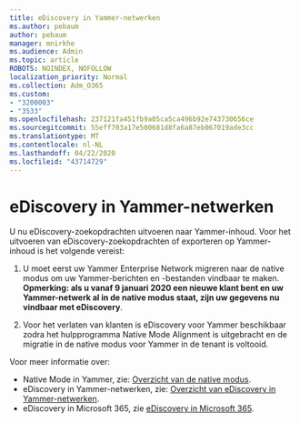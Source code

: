 ```yaml
---
title: eDiscovery in Yammer-netwerken
ms.author: pebaum
author: pebaum
manager: mnirkhe
ms.audience: Admin
ms.topic: article
ROBOTS: NOINDEX, NOFOLLOW
localization_priority: Normal
ms.collection: Adm_O365
ms.custom:
- "3200003"
- "3533"
ms.openlocfilehash: 237121fa451fb9a05ca5ca496b92e743730656ce
ms.sourcegitcommit: 55eff703a17e500681d8fa6a87eb067019ade3cc
ms.translationtype: MT
ms.contentlocale: nl-NL
ms.lasthandoff: 04/22/2020
ms.locfileid: "43714729"
---
```

# <a name="ediscovery-in-yammer-networks"></a>eDiscovery in Yammer-netwerken

U nu eDiscovery-zoekopdrachten uitvoeren naar Yammer-inhoud.  Voor het uitvoeren van eDiscovery-zoekopdrachten of exporteren op Yammer-inhoud is het volgende vereist:

1. U moet eerst uw Yammer Enterprise Network migreren naar de native modus om uw Yammer-berichten en -bestanden vindbaar te maken. **Opmerking: als u vanaf 9 januari 2020 een nieuwe klant bent en uw Yammer-netwerk al in de native modus staat, zijn uw gegevens nu vindbaar met eDiscovery**.

2. Voor het verlaten van klanten is eDiscovery voor Yammer beschikbaar zodra het hulpprogramma Native Mode Alignment is uitgebracht en de migratie in de native modus voor Yammer in de tenant is voltooid.

Voor meer informatie over:

- Native Mode in Yammer, zie: [Overzicht van de native modus](https://docs.microsoft.com/yammer/configure-your-yammer-network/overview-native-mode).
- eDiscovery in Yammer-netwerken, zie: [Overzicht van eDiscovery in Yammer-netwerken](https://docs.microsoft.com/yammer/manage-security-and-compliance/overview-of-ediscovery).
- eDiscovery in Microsoft 365, zie [eDiscovery in Microsoft 365](https://docs.microsoft.com/microsoft-365/compliance/ediscovery).
